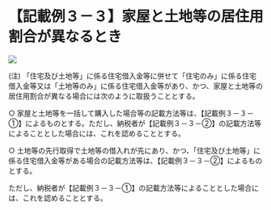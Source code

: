 # 【記載例３－３】家屋と土地等の居住用割合が異なるとき

![](https://www.nta.go.jp/tmp/419e9866-322c-40cb-a050-a0dc6b329da4/images/066f97671d5a2f7f14361278c0687d092d5ac7a5878248a52e214021bf1be056.jpg)

(注) 「住宅及び土地等」に係る住宅借入金等に併せて「住宅のみ」に係る住宅借入金等又は「土地等のみ」に係る住宅借入金等があり、かつ、家屋と土地等の居住用割合が異なる場合には次のように取扱うこととする。

○ 家屋と土地等を一括して購入した場合等の記載方法等は、【記載例３－３－①】によるものとする。ただし、納税者が【記載例３－３－②】の記載方法等によることとした場合には、これを認めることとする。

○ 土地等の先行取得で土地等の借入れが先にあり、かつ、「住宅及び土地等」に係る住宅借入金等がある場合の記載方法等は、【記載例３－３－②】によるものとする。

ただし、納税者が【記載例３－３－①】の記載方法等によることとした場合には、これを認めることとする。